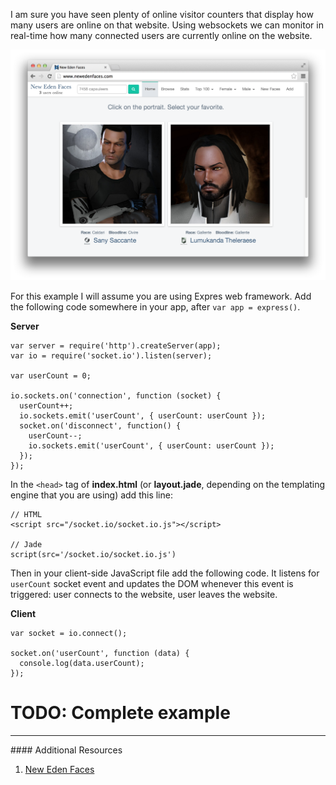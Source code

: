I am sure you have seen plenty of online visitor counters that display how many
users are online on that website. Using websockets we can monitor in real-time
how many connected users are currently online on the website.

![](images/backend/intermediate/who-is-online-with-socketio-1.png)

For this example I will assume you are using Expres web framework. Add the
following code somewhere in your app, after `var app = express()`.

**Server**
```
var server = require('http').createServer(app);
var io = require('socket.io').listen(server);

var userCount = 0;

io.sockets.on('connection', function (socket) {
  userCount++;
  io.sockets.emit('userCount', { userCount: userCount });
  socket.on('disconnect', function() {
    userCount--;
    io.sockets.emit('userCount', { userCount: userCount });
  });
});
```

In the `<head>` tag of **index.html** (or **layout.jade**, depending on the
templating engine that you are using) add this line:

```
// HTML
<script src="/socket.io/socket.io.js"></script>

// Jade
script(src='/socket.io/socket.io.js')
```


Then in your client-side JavaScript file add the following code. It
listens for `userCount` socket event and updates the DOM whenever this
event is triggered: user connects to the website, user leaves the website.

**Client**
```
var socket = io.connect();

socket.on('userCount', function (data) {
  console.log(data.userCount);
});
```

# TODO: Complete example

<hr>
#### <i class="fa fa-lightbulb-o text-danger"></i> Additional Resources

1. [New Eden Faces](http://www.newedenfaces.com)
